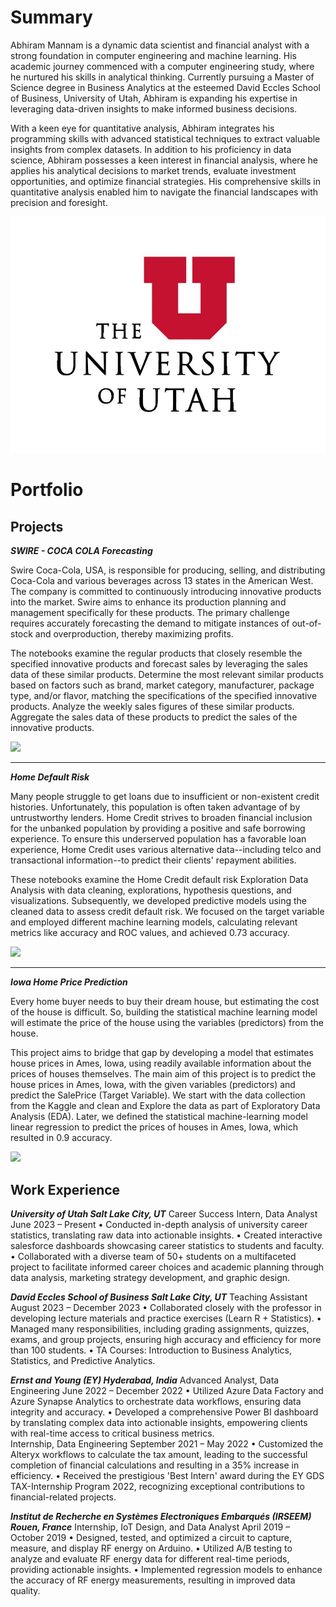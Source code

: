 # Summary

Abhiram Mannam is a dynamic data scientist and financial analyst with a strong foundation in computer engineering and machine learning. His academic journey commenced with a computer engineering study, where he nurtured his skills in analytical thinking. Currently pursuing a Master of Science degree in Business Analytics at the esteemed David Eccles School of Business, University of Utah, Abhiram is expanding his expertise in leveraging data-driven insights to make informed business decisions.

With a keen eye for quantitative analysis, Abhiram integrates his programming skills with advanced statistical techniques to extract valuable insights from complex datasets. In addition to his proficiency in data science, Abhiram possesses a keen interest in financial analysis, where he applies his analytical decisions to market trends, evaluate investment opportunities, and optimize financial strategies. His comprehensive skills in quantitative analysis enabled him to navigate the financial landscapes with precision and foresight.

<img src="images/the-university-of-utah1230.jpeg?raw=true"/>


# Portfolio

## Projects

***SWIRE - COCA COLA Forecasting***

Swire Coca-Cola, USA, is responsible for producing, selling, and distributing Coca-Cola and various beverages across 13 states in the American West. The company is committed to continuously introducing innovative products into the market. Swire aims to enhance its production planning and management specifically for these products. The primary challenge requires accurately forecasting the demand to mitigate instances of out-of-stock and overproduction, thereby maximizing profits.

The notebooks examine the regular products that closely resemble the specified innovative products and forecast sales by leveraging the sales data of these similar products. Determine the most relevant similar products based on factors such as brand, market category, manufacturer, package type, and/or flavor, matching the specifications of the specified innovative products. Analyze the weekly sales figures of these similar products. Aggregate the sales data of these products to predict the sales of the innovative products.


***[![](https://img.shields.io/badge/View_On_GitHub-blue?logo=GitHub)](https://github.com/AbhiramMannam/Swire-Coca-Cola-Forecast)***

---

***Home Default Risk***

Many people struggle to get loans due to insufficient or non-existent credit histories. Unfortunately, this population is often taken advantage of by untrustworthy lenders. Home Credit strives to broaden financial inclusion for the unbanked population by providing a positive and safe borrowing experience. To ensure this underserved population has a favorable loan experience, Home Credit uses various alternative data--including telco and transactional information--to predict their clients' repayment abilities.

These notebooks examine the Home Credit default risk Exploration Data Analysis with data cleaning, explorations, hypothesis questions, and visualizations. Subsequently, we developed predictive models using the cleaned data to assess credit default risk. We focused on the target variable and employed different machine learning models, calculating relevant metrics like accuracy and ROC values, and achieved 0.73 accuracy. 


***[![](https://img.shields.io/badge/View_On_GitHub-blue?logo=GitHub)](https://github.com/AbhiramMannam/Capstone-Home-Credit-Default)***

---

***Iowa Home Price Prediction***

Every home buyer needs to buy their dream house, but estimating the cost of the house is difficult. So, building the statistical machine learning model will estimate the price of the house using the variables (predictors) from the house. 

This project aims to bridge that gap by developing a model that estimates house prices in Ames, Iowa, using readily available information about the prices of houses themselves. The main aim of this project is to predict the house prices in Ames, Iowa, with the given variables (predictors) and predict the SalePrice (Target Variable). We start with the data collection from the Kaggle and clean and Explore the data as part of Exploratory Data Analysis (EDA). Later, we defined the statistical machine-learning model linear regression to predict the prices of houses in Ames, Iowa, which resulted in 0.9 accuracy.

***[![](https://img.shields.io/badge/View_On_GitHub-blue?logo=GitHub)](https://github.com/AbhiramMannam/Iowa---Home-Price-Prediction/tree/main)***


## Work Experience

***University of Utah	Salt Lake City, UT***
Career Success Intern, Data Analyst	                                                                               June 2023 – Present
•	Conducted in-depth analysis of university career statistics, translating raw data into actionable insights.
•	Created interactive salesforce dashboards showcasing career statistics to students and faculty.
•	Collaborated with a diverse team of 50+ students on a multifaceted project to facilitate informed career choices and academic planning through data analysis, marketing strategy development, and graphic design.

***David Eccles School of Business	Salt Lake City, UT***
Teaching Assistant	                                                                                          August 2023 – December 2023
•	Collaborated closely with the professor in developing lecture materials and practice exercises (Learn R + Statistics). 
•	Managed many responsibilities, including grading assignments, quizzes, exams, and group projects, ensuring high accuracy and efficiency for more than 100 students.
•	TA Courses: Introduction to Business Analytics, Statistics, and Predictive Analytics.

***Ernst and Young (EY)	Hyderabad, India***
Advanced Analyst, Data Engineering	                                                                           June 2022 – December 2022
•	Utilized Azure Data Factory and Azure Synapse Analytics to orchestrate data workflows, ensuring data integrity and accuracy.
•	Developed a comprehensive Power BI dashboard by translating complex data into actionable insights, empowering clients with real-time access to critical business metrics.	
Internship, Data Engineering	                                                                                 September 2021 – May 2022
•	Customized the Alteryx workflows to calculate the tax amount, leading to the successful completion of financial calculations and resulting in a 35% increase in efficiency.
•	Received the prestigious 'Best Intern' award during the EY GDS TAX-Internship Program 2022, recognizing exceptional contributions to financial-related projects.
	
***Institut de Recherche en Systèmes Electroniques Embarqués (IRSEEM)	Rouen, France***
Internship, IoT Design, and Data Analyst	                                                                     April 2019 – October 2019
•	Designed, tested, and optimized a circuit to capture, measure, and display RF energy on Arduino.
•	Utilized A/B testing to analyze and evaluate RF energy data for different real-time periods, providing actionable insights.
•	Implemented regression models to enhance the accuracy of RF energy measurements, resulting in improved data quality.


